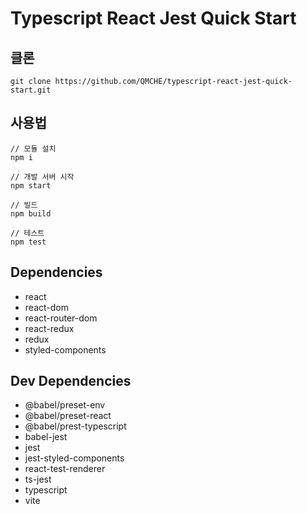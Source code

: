 # Typescript React Jest Quick Start
## 클론
```
git clone https://github.com/QMCHE/typescript-react-jest-quick-start.git
```
## 사용법
```
// 모듈 설치
npm i

// 개발 서버 시작
npm start

// 빌드
npm build

// 테스트
npm test
```
## Dependencies
+ react
+ react-dom
+ react-router-dom
+ react-redux
+ redux
+ styled-components

## Dev Dependencies
+ @babel/preset-env
+ @babel/preset-react
+ @babel/prest-typescript
+ babel-jest
+ jest
+ jest-styled-components
+ react-test-renderer
+ ts-jest
+ typescript
+ vite